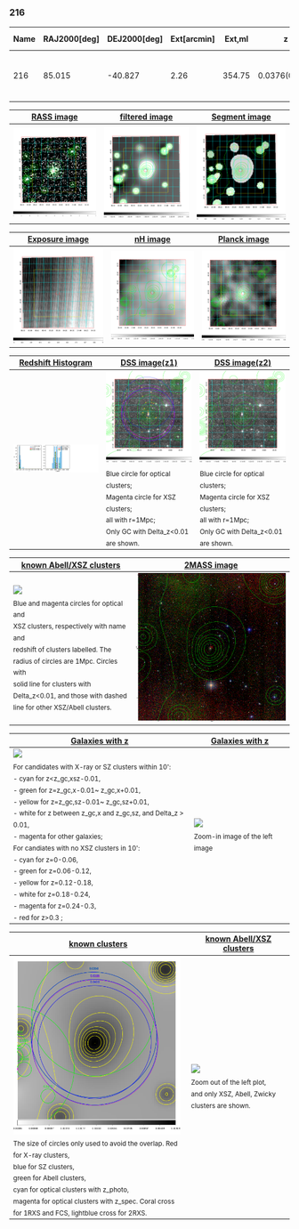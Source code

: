 <div STYLE="page-break-after: always;"></div>

### 216

|Name|RAJ2000[deg]|DEJ2000[deg] |Ext[arcmin]| Ext,ml | z | z_src| C|GC(XSZ,Delta_z<0.01)| GC(OPT,Delta_z<0.01)|GC| R_sig[arcmin] | R500[arcmin] | R500[Mpc]| CRsig[c/s] | CR500[c/s] |L500[1E44 erg/s]|F500[1E-12 erg/s/cm^2]| M500[1E14 Msun]|Tx[keV]|Cnt_sig|Beta|Rc[arcmin]|Comment|Alias|
|---|---|---|---|---|---|------|---|--------|---------|----------|---|---|---|---|---|---|---|---|---|---|---|---|---|---|
|216| 85.015| -40.827| 2.26| 354.75| 0.0376(0.005)| z1, z_xsz| B| MCXC, PSZ2, Tar| A, N| A, MCXC, N, PSZ2, Tar| 12.700| 17.944| 0.803| 0.744(0.040)| 0.799(0.043)| 0.488(0.016)| 14.862(0.473)| 1.53(0.02)| 2.81(0.03)| 474.9| 0.638(-0.041+0.052)| 2.982(-0.404+0.468)| -| k261|

|[RASS image](../image/216/216_img.pdf)|[filtered image](../image/216/216_fil.pdf)|[Segment image](../image/216/216_seg.pdf)|
|-------------------|--------------------|-------------------|
| <img src="../image/216/216_img.png" width="300">  | <img src="../image/216/216_fil.png" width="300">   | <img src="../image/216/216_seg.png" width="300">  |

|[Exposure image](../image/216/216_mex.pdf)| [nH image](../image/216/216_nh.pdf)| [Planck image](../image/216/216_p.pdf)|
|-------------------|--------------------|-------------------|
|<img src="../image/216/216_mex.png" width="300">   | <img src="../image/216/216_nh.png" width="300">    | <img src="../image/216/216_p.png" width="300"> |

|[Redshift Histogram](../image/216/216_zg.pdf) | [DSS image(z1)](../image/216/216_dss_z1.pdf)      |  [DSS image(z2)](../image/216/216_dss_z2.pdf)    |
|-------------------|--------------------|-------------------|
|<img src="../image/216/216_zg.png" width="300"> |<img src="../image/216/216_dss_z1.png" width="300"> <sub><br>Blue circle for optical clusters; <br>Magenta circle for XSZ clusters; <br>all with r=1Mpc; <br>Only GC with Delta_z<0.01 are shown. </sub>| <img src="../image/216/216_dss_z2.png" width="300"><sub><br>Blue circle for optical clusters; <br>Magenta circle for XSZ clusters; <br>all with r=1Mpc; <br>Only GC with Delta_z<0.01 are shown. </sub> |

|[known Abell/XSZ clusters](../image/216/216_m.pdf) | [2MASS image](../image/216/216_2mass.pdf)      |
|-------------------|-------------------|
|<img src=../image/216/216_m.png width="300"> <br><sub>Blue and magenta circles for optical and <br>XSZ clusters, respectively with name and <br>redshift of clusters labelled. The <br>radius of circles are 1Mpc. Circles with <br>solid line for clusters with <br>Delta_z<0.01, and those with dashed <br>line for other XSZ/Abell clusters.        </sub>|<img src="../image/216/216_2mass.png" width="300">  |

|[Galaxies with z](../image/216/216_opt_ned.pdf) |[Galaxies with z](../image/216/216_opt_ned_zoom.pdf) |
|-------------------|-------------------|
| <img src=../image/216/216_opt_ned.png width="300"> <br><sub> For candidates with X-ray or SZ clusters within 10': <br> - cyan for z<z_gc,xsz-0.01, <br> - green for z=z_gc,x-0.01~ z_gc,x+0.01, <br> - yellow for z=z_gc,sz-0.01~ z_gc,sz+0.01, <br> - white for z between z_gc,x and z_gc,sz, and Delta_z > 0.01, <br> - magenta for other galaxies; <br>For candiates with no XSZ clusters in 10': <br> - cyan for z=0-0.06, <br> - green for z=0.06-0.12, <br> - yellow for z=0.12-0.18, <br> - white for z=0.18-0.24, <br> - magenta for z=0.24-0.3, <br> - red for z>0.3 ;  </sub>|<img src=../image/216/216_opt_ned_zoom.png width="300">  <br><sub> Zoom-in image of the left image</sub>|

|[known clusters](../image/216/216_gc.pdf) |[known Abell/XSZ clusters](../image/216/216_gc_large.pdf) |
|-------------------|-------------------|
| <img src=../image/216/216_gc.png width="300"> <br><sub> The size of circles only used to avoid the overlap. Red for X-ray clusters, <br> blue for SZ clusters, <br> green for Abell clusters, <br> cyan for optical clusters with z_photo, <br> magenta for optical clusters with z_spec. Coral cross for 1RXS and FCS, lightblue cross for 2RXS. </sub>|<img src=../image/216/216_gc_large.png width="300"> <br><sub> Zoom out of the left plot, <br> and only XSZ, Abell, Zwicky clusters are shown. </sub> |




